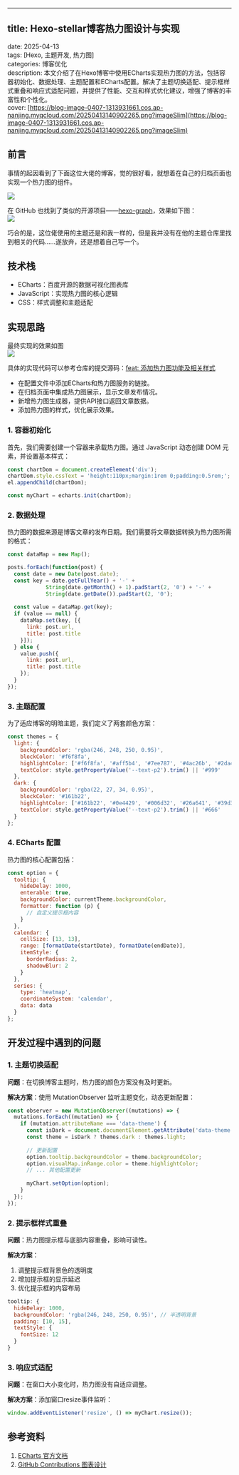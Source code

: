 ---

## title: Hexo-stellar博客热力图设计与实现  
date: 2025-04-13  
tags: [Hexo, 主题开发, 热力图]  
categories: 博客优化  
description: 本文介绍了在Hexo博客中使用ECharts实现热力图的方法，包括容器初始化、数据处理、主题配置和ECharts配置。解决了主题切换适配、提示框样式重叠和响应式适配问题，并提供了性能、交互和样式优化建议，增强了博客的丰富性和个性化。  
cover: [https://blog-image-0407-1313931661.cos.ap-nanjing.myqcloud.com/20250413140902265.png?imageSlim](https://blog-image-0407-1313931661.cos.ap-nanjing.myqcloud.com/20250413140902265.png?imageSlim)
## 前言
事情的起因看到了下面这位大佬的博客，觉的很好看，就想着在自己的归档页面也实现一个热力图的组件。

![](https://blog-image-0407-1313931661.cos.ap-nanjing.myqcloud.com/20250412230613464.png?imageSlim)

在 GitHub 也找到了类似的开源项目——[hexo-graph](https://github.com/codepzj/hexo-graph)，效果如下图：  
![](https://blog-image-0407-1313931661.cos.ap-nanjing.myqcloud.com/20250412230932965.png?imageSlim)

巧合的是，这位佬使用的主题还是和我一样的，但是我并没有在他的主题仓库里找到相关的代码……遂放弃，还是想着自己写一个。

## 技术栈
+ ECharts：百度开源的数据可视化图表库
+ JavaScript：实现热力图的核心逻辑
+ CSS：样式调整和主题适配

## 实现思路
最终实现的效果如图  
![](https://blog-image-0407-1313931661.cos.ap-nanjing.myqcloud.com/20250413140902265.png?imageSlim)



具体的实现代码可以参考仓库的提交源码：[feat: 添加热力图功能及相关样式](https://github.com/FengEternity/stellar/commit/2a478f22bdf7b93d5a0c2561a41c080ec0d17905)

+ 在配置文件中添加ECharts和热力图服务的链接。 
+ 在归档页面中集成热力图展示，显示文章发布情况。 
+ 新增热力图生成器，提供API接口返回文章数据。 
+ 添加热力图的样式，优化展示效果。

### 1. 容器初始化
首先，我们需要创建一个容器来承载热力图。通过 JavaScript 动态创建 DOM 元素，并设置基本样式：

```javascript
const chartDom = document.createElement('div');
chartDom.style.cssText = 'height:110px;margin:1rem 0;padding:0.5rem;';
el.appendChild(chartDom);

const myChart = echarts.init(chartDom);
```

### 2. 数据处理
热力图的数据来源是博客文章的发布日期。我们需要将文章数据转换为热力图所需的格式：

```javascript
const dataMap = new Map();

posts.forEach(function(post) {
  const date = new Date(post.date);
  const key = date.getFullYear() + '-' + 
            String(date.getMonth() + 1).padStart(2, '0') + '-' + 
            String(date.getDate()).padStart(2, '0');
            
  const value = dataMap.get(key);
  if (value == null) {
    dataMap.set(key, [{
      link: post.url,
      title: post.title
    }]);
  } else {
    value.push({
      link: post.url,
      title: post.title
    });
  }
});
```

### 3. 主题配置
为了适应博客的明暗主题，我们定义了两套颜色方案：

```javascript
const themes = {
  light: {
    backgroundColor: 'rgba(246, 248, 250, 0.95)',
    blockColor: '#f6f8fa',
    highlightColor: ['#f6f8fa', '#aff5b4', '#7ee787', '#4ac26b', '#2da44e'],
    textColor: style.getPropertyValue('--text-p2').trim() || '#999'
  },
  dark: {
    backgroundColor: 'rgba(22, 27, 34, 0.95)',
    blockColor: '#161b22',
    highlightColor: ['#161b22', '#0e4429', '#006d32', '#26a641', '#39d353'],
    textColor: style.getPropertyValue('--text-p2').trim() || '#666'
  }
};
```

### 4. ECharts 配置
热力图的核心配置包括：

```javascript
const option = {
  tooltip: {
    hideDelay: 1000,
    enterable: true,
    backgroundColor: currentTheme.backgroundColor,
    formatter: function (p) {
      // 自定义提示框内容
    }
  },
  calendar: {
    cellSize: [13, 13],
    range: [formatDate(startDate), formatDate(endDate)],
    itemStyle: {
      borderRadius: 2,
      shadowBlur: 2
    }
  },
  series: {
    type: 'heatmap',
    coordinateSystem: 'calendar',
    data: data
  }
};
```

## 开发过程中遇到的问题
### 1. 主题切换适配
**问题**：在切换博客主题时，热力图的颜色方案没有及时更新。

**解决方案**：使用 MutationObserver 监听主题变化，动态更新配置：

```javascript
const observer = new MutationObserver((mutations) => {
  mutations.forEach((mutation) => {
    if (mutation.attributeName === 'data-theme') {
      const isDark = document.documentElement.getAttribute('data-theme') === 'dark';
      const theme = isDark ? themes.dark : themes.light;
      
      // 更新配置
      option.tooltip.backgroundColor = theme.backgroundColor;
      option.visualMap.inRange.color = theme.highlightColor;
      // ... 其他配置更新
      
      myChart.setOption(option);
    }
  });
});
```

### 2. 提示框样式重叠
**问题**：热力图提示框与底部内容重叠，影响可读性。

**解决方案**：

1. 调整提示框背景色的透明度
2. 增加提示框的显示延迟
3. 优化提示框的内容布局

```javascript
tooltip: {
  hideDelay: 1000,
  backgroundColor: 'rgba(246, 248, 250, 0.95)', // 半透明背景
  padding: [10, 15],
  textStyle: {
    fontSize: 12
  }
}
```

### 3. 响应式适配
**问题**：在窗口大小变化时，热力图没有自适应调整。

**解决方案**：添加窗口resize事件监听：

```javascript
window.addEventListener('resize', () => myChart.resize());
```

## 参考资料
1. [ECharts 官方文档](https://echarts.apache.org/zh/index.html)
2. [GitHub Contributions 图表设计](https://docs.github.com/en/account-and-profile/setting-up-and-managing-your-github-profile/managing-contribution-settings-on-your-profile/viewing-contributions-on-your-profile)

